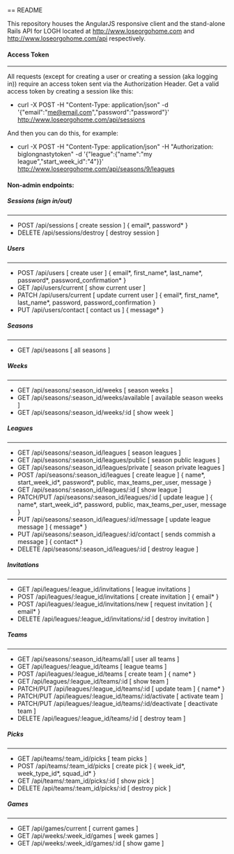 == README

This repository houses the AngularJS responsive client and the stand-alone Rails API for LOGH located at http://www.loseorgohome.com and http://www.loseorgohome.com/api respectively.

#### Access Token
---

All requests (except for creating a user or creating a session (aka logging in)) require an access token sent via the Authorization Header. Get a valid access token by creating a session like this:

- curl -X POST -H "Content-Type: application/json" -d '{"email":"me@email.com","password":"password"}' http://www.loseorgohome.com/api/sessions

And then you can do this, for example:

- curl -X POST -H "Content-Type: application/json" -H "Authorization: biglongnastytoken" -d '{"league":{"name":"my league","start_week_id":"4"}}' http://www.loseorgohome.com/api/seasons/9/leagues

#### Non-admin endpoints:

##### Sessions (sign in/out)
---
* POST        /api/sessions                                   [ create session ] { email*, password* }
* DELETE      /api/sessions/destroy                           [ destroy session ]

##### Users
---
* POST        /api/users                                       [ create user ] { email*, first_name*, last_name*, password*, password_confirmation* }
* GET         /api/users/current                               [ show current user ]
* PATCH       /api/users/current                               [ update current user ] { email*, first_name*, last_name*, password, password_confirmation }
* PUT         /api/users/contact                               [ contact us ] { message* }

##### Seasons
---
* GET         /api/seasons                                     [ all seasons ]

##### Weeks
---
* GET         /api/seasons/:season_id/weeks                    [ season weeks ]
* GET         /api/seasons/:season_id/weeks/available          [ available season weeks ]
* GET         /api/seasons/:season_id/weeks/:id                [ show week ]

##### Leagues
---
* GET         /api/seasons/:season_id/leagues                   [ season leagues ]
* GET         /api/seasons/:season_id/leagues/public            [ season public leagues ]
* GET         /api/seasons/:season_id/leagues/private           [ season private leagues ]
* POST        /api/seasons/:season_id/leagues                   [ create league ] { name*, start_week_id*, password*, public, max_teams_per_user, message }
* GET         /api/seasons/:season_id/leagues/:id               [ show league ]
* PATCH/PUT   /api/seasons/:season_id/leagues/:id               [ update league ] { name*, start_week_id*, password, public, max_teams_per_user, message }
* PUT         /api/seasons/:season_id/leagues/:id/message       [ update league message ] { message* }
* PUT         /api/seasons/:season_id/leagues/:id/contact       [ sends commish a message ] { contact* }
* DELETE      /api/seasons/:season_id/leagues/:id               [ destroy league ]

##### Invitations
---
* GET         /api/leagues/:league_id/invitations               [ league invitations ]
* POST        /api/leagues/:league_id/invitations               [ create invitation ] { email* }
* POST        /api/leagues/:league_id/invitations/new           [ request invitation ] { email* }
* DELETE      /api/leagues/:league_id/invitations/:id           [ destroy invitation ]

##### Teams
---
* GET         /api/seasons/:season_id/teams/all                 [ user all teams ]
* GET         /api/leagues/:league_id/teams                     [ league teams ]
* POST        /api/leagues/:league_id/teams                     [ create team ] { name* }
* GET         /api/leagues/:league_id/teams/:id                 [ show team ]
* PATCH/PUT   /api/leagues/:league_id/teams/:id                 [ update team ] { name* }
* PATCH/PUT   /api/leagues/:league_id/teams/:id/activate        [ activate team ]
* PATCH/PUT   /api/leagues/:league_id/teams/:id/deactivate      [ deactivate team ]
* DELETE      /api/leagues/:league_id/teams/:id                 [ destroy team ]

##### Picks
---
* GET         /api/teams/:team_id/picks                         [ team picks ]
* POST        /api/teams/:team_id/picks                         [ create pick ] { week_id*, week_type_id*, squad_id* }
* GET         /api/teams/:team_id/picks/:id                     [ show pick ]
* DELETE      /api/teams/:team_id/picks/:id                     [ destroy pick ]

##### Games
---
* GET         /api/games/current                                [ current games ]
* GET         /api/weeks/:week_id/games                         [ week games ]
* GET         /api/weeks/:week_id/games/:id                     [ show game ]
